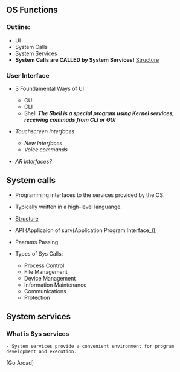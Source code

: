 ## OS Functions
### Outline:
- UI
- System Calls
- System Services
- **System Calls are CALLED by System Services!** 
[Structure](L2_p1.png)

### User Interface
- 3 Foundamental Ways of UI
	- GUI
	- CLI
	- Shell
		_**The Shell is a special program using Kernel services, receiving commads from CLI or GUI**_

 - _Touchscreen Interfaces_
	 - _New Interfaces_
	 - _Voice commands_

- _AR Interfaces?_

## System calls
- Programming interfaces to the services provided by the OS.
- Typically written in a high-level languange.

- [Structure](L2_p2.png)

- API (Applicaion of surv(Application Program Interface_));
- Paarams Passing
- Types of Sys Calls:
	- Process Control
	- FIle Management
	- Device Management
	- Information Maintenance
	- Communications
	- Protection
 
## System services
### What is Sys services
	- System services provide a convenient environment for program development and execution.
[Go Aroad]